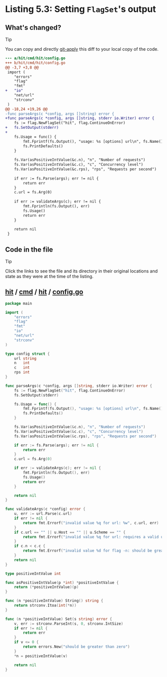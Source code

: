 # Listing 5.3: Setting `FlagSet`'s output

## What's changed?

> [!TIP]
> You can copy and directly [git-apply](https://tldr.inbrowser.app/pages/common/git-apply) this diff to your local copy of the code.

```diff
--- a/hit/cmd/hit/config.go
+++ b/hit/cmd/hit/config.go
@@ -3,7 +3,8 @@
 import (
 	"errors"
 	"flag"
 	"fmt"
+	"io"
 	"net/url"
 	"strconv"
 )
@@ -18,24 +19,26 @@
-func parseArgs(c *config, args []string) error {
+func parseArgs(c *config, args []string, stderr io.Writer) error {
 	fs := flag.NewFlagSet("hit", flag.ContinueOnError)
+	fs.SetOutput(stderr)
+
 	fs.Usage = func() {
 		fmt.Fprintf(fs.Output(), "usage: %s [options] url\n", fs.Name())
 		fs.PrintDefaults()
 	}
 
 	fs.Var(asPositiveIntValue(&c.n), "n", "Number of requests")
 	fs.Var(asPositiveIntValue(&c.c), "c", "Concurrency level")
 	fs.Var(asPositiveIntValue(&c.rps), "rps", "Requests per second")
 
 	if err := fs.Parse(args); err != nil {
 		return err
 	}
 	c.url = fs.Arg(0)
 
 	if err := validateArgs(c); err != nil {
 		fmt.Fprintln(fs.Output(), err)
 		fs.Usage()
 		return err
 	}
 
 	return nil
 }

```
## Code in the file

> [!TIP]
> Click the links to see the file and its directory in their original locations and state as they were at the time of the listing.

## [hit](https://github.com/inancgumus/gobyexample/blob/81ed4658cab43c5d99b9f87758dcf0cbc741528f/hit) / [cmd](https://github.com/inancgumus/gobyexample/blob/81ed4658cab43c5d99b9f87758dcf0cbc741528f/hit/cmd) / [hit](https://github.com/inancgumus/gobyexample/blob/81ed4658cab43c5d99b9f87758dcf0cbc741528f/hit/cmd/hit) / [config.go](https://github.com/inancgumus/gobyexample/blob/81ed4658cab43c5d99b9f87758dcf0cbc741528f/hit/cmd/hit/config.go)

```go
package main

import (
	"errors"
	"flag"
	"fmt"
	"io"
	"net/url"
	"strconv"
)

type config struct {
	url string
	n   int
	c   int
	rps int
}

func parseArgs(c *config, args []string, stderr io.Writer) error {
	fs := flag.NewFlagSet("hit", flag.ContinueOnError)
	fs.SetOutput(stderr)

	fs.Usage = func() {
		fmt.Fprintf(fs.Output(), "usage: %s [options] url\n", fs.Name())
		fs.PrintDefaults()
	}

	fs.Var(asPositiveIntValue(&c.n), "n", "Number of requests")
	fs.Var(asPositiveIntValue(&c.c), "c", "Concurrency level")
	fs.Var(asPositiveIntValue(&c.rps), "rps", "Requests per second")

	if err := fs.Parse(args); err != nil {
		return err
	}
	c.url = fs.Arg(0)

	if err := validateArgs(c); err != nil {
		fmt.Fprintln(fs.Output(), err)
		fs.Usage()
		return err
	}

	return nil
}

func validateArgs(c *config) error {
	u, err := url.Parse(c.url)
	if err != nil {
		return fmt.Errorf("invalid value %q for url: %w", c.url, err)
	}
	if c.url == "" || u.Host == "" || u.Scheme == "" {
		return fmt.Errorf("invalid value %q for url: requires a valid url", c.url)
	}
	if c.n < c.c {
		return fmt.Errorf("invalid value %d for flag -n: should be greater than flag -c: %d", c.n, c.c)
	}
	return nil
}

type positiveIntValue int

func asPositiveIntValue(p *int) *positiveIntValue {
	return (*positiveIntValue)(p)
}

func (n *positiveIntValue) String() string {
	return strconv.Itoa(int(*n))
}

func (n *positiveIntValue) Set(s string) error {
	v, err := strconv.ParseInt(s, 0, strconv.IntSize)
	if err != nil {
		return err
	}
	if v <= 0 {
		return errors.New("should be greater than zero")
	}
	*n = positiveIntValue(v)

	return nil
}
```

